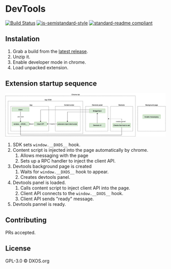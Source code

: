 # DevTools

[![Build Status](https://travis-ci.com/dxos/devtools.svg?branch=master)](https://travis-ci.com/dxos/devtools)
[![js-semistandard-style](https://img.shields.io/badge/code%20style-semistandard-brightgreen.svg?style=flat-square)](https://github.com/standard/semistandard)
[![standard-readme compliant](https://img.shields.io/badge/readme%20style-standard-brightgreen.svg?style=flat-square)](https://github.com/RichardLitt/standard-readme)

## Instalation

1. Grab a build from the [latest release](https://github.com/dxos/devtools/releases).
1. Unzip it.
1. Enable developer mode in chrome.
1. Load unpacked extension.

## Extension startup sequence

<img src="docs/extension.png">

1. SDK sets `window.__DXOS__` hook.
1. Content script is injected into the page automatically by chrome.
    1. Allows messaging with the page
    1. Sets up a RPC handler to inject the client API.
1. Devtools background page is created
    1. Waits for `window.__DXOS__` hook to appear.
    1. Creates devtools panel.
1. Devtools panel is loaded.
    1. Calls content script to inject client API into the page.
    1. Client API connects to the `window.__DXOS__` hook.
    1. Client API sends "ready" message.
1. Devtools pannel is ready.

## Contributing

PRs accepted.

## License

GPL-3.0 © DXOS.org

